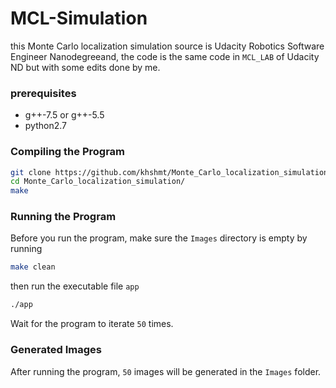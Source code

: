 # MCL-Simulation
this Monte Carlo localization simulation source is Udacity Robotics Software Engineer Nanodegreeand, the code is the same code in `MCL_LAB` of Udacity ND but with some edits done by me. 

### prerequisites

* g++-7.5 or g++-5.5
* python2.7


### Compiling the Program
```bash
git clone https://github.com/khshmt/Monte_Carlo_localization_simulation.git
cd Monte_Carlo_localization_simulation/
make
```

### Running the Program
Before you run the program, make sure the `Images` directory is empty by running 

```bash
make clean
```
then run the executable file `app`

```bash
./app
```
Wait for the program to iterate `50` times.

### Generated Images
After running the program, `50` images will be generated in the `Images` folder.

